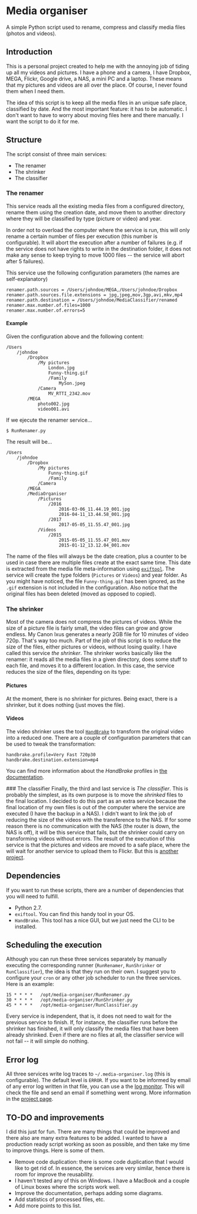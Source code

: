 # Media organiser
A simple Python script used to rename, compress and classify media files (photos and videos).
## Introduction
This is a personal project created to help me with the annoying job of tiding up all my videos and pictures. I have a phone and a camera, I have Dropbox, MEGA, Flickr, Google drive, a NAS, a mini PC and a laptop. These means that my pictures and videos are all over the place. Of course, I never found them when I need them.

The idea of this script is to keep all the media files in an unique safe place, classified by date. And the most important feature: it has to be automatic. I don't want to have to worry about moving files here and there manually. I want the script to do it for me.

## Structure
The script consist of three main services:
* The renamer
* The shrinker
* The classifier

### The renamer
This service reads all the existing media files from a configured directory, rename them using the creation date, and move them to another directory where they will be classified by type (picture or video) and year.

In order not to overload the computer where the service is run, this will only rename a certain number of files per execution (this number is configurable). It will abort the execution after a number of failures (e.g. if the service does not have rights to write in the destination folder, it does not make any sense to keep trying to move 1000 files -- the service will abort after 5 failures).

This service use the following configuration parameters (the names are self-explanatory)

```
renamer.path.sources = /Users/johndoe/MEGA,/Users/johndoe/Dropbox
renamer.path.sources.file.extensions = jpg,jpeg,mov,3gp,avi,mkv,mp4
renamer.path.destination = /Users/johndoe/MediaClassifier/renamed
renamer.max.number.of.files=1000
renamer.max.number.of.errors=5
```

#### Example

Given the configuration above and the following content:

```
/Users
    /johndoe
        /Dropbox
            /My pictures
                London.jpg
                Funny-thing.gif
                /Family
                    MySon.jpeg
            /Camera
                MV_RTTI_2342.mov
        /MEGA
            photo002.jpg
            video001.avi
```
If we ejecute the renamer service...

```
$ RunRenamer.py
```
The result will be...
```
/Users
    /johndoe
        /Dropbox
            /My pictures
                Funny-thing.gif
                /Family
            /Camera
        /MEGA
        /MediaOrganiser
            /Pictures
                /2016
                    2016-03-06_11.44.19_001.jpg
                    2016-04-11_13.44.58_001.jpg
                /2017
                    2017-05-05_11.55.47_001.jpg
            /Videos
                /2015
                    2015-05-05_11.55.47_001.mov
                    2015-01-12_13.12.04_001.mov
```
The name of the files will always be the date creation, plus a counter to be used in case there are multiple files create at the exact same time. This date is extracted from the media file meta-information using [`exiftool`](http://www.sno.phy.queensu.ca/~phil/exiftool/). The service will create the type folders (`Pictures` or `Videos`) and year folder.
As you might have noticed, the file `Funny-thing.gif` has been ignored, as the `.gif` extension is not included in the configuration. Also notice that the original files has been deleted (moved as opposed to copied).

### The shrinker
Most of the camera does not compress the pictures of videos. While the size of a picture file is fairly small, the video files can grow and grow endless. My Canon Ixus generates a nearly 2GB file for 10 minutes of video 720p. That's way too much.
Part of the job of this script is to reduce the size of the files, either pictures or videos, without losing quality. I have called this service _the shrinker_.
The shrinker works basically like the renamer: it reads all the media files in a given directory, does some stuff to each file, and moves it to a different location. In this case, the service reduces the size of the files, depending on its type:
#### Pictures
At the moment, there is no shrinker for pictures. Being exact, there is a shrinker, but it does nothing (just moves the file).
#### Videos
The video shrinker uses the tool [`HandBrake`](https://handbrake.fr/) to transform the original video into a reduced one. There are a couple of configuration parameters that can be used to tweak the transformation:
```
handbrake.profile=Very Fast 720p30
handbrake.destination.extension=mp4
```
You can find more information about the _HandBrake_ profiles in [the documentation](https://handbrake.fr/docs/en/1.0.0/).

### The classifier
Finally, the third and last service is _The classifier_. This is probably the simplest, as its own purpose is to move the _shrinked_ files to the final location. I decided to do this part as an extra service because the final location of my own files is out of the computer where the service are executed (I have the backup in a NAS). I didn't want to link the job of reducing the size of the videos with the transference to the NAS. If for some reason there is no communication with the NAS (the router is down, the NAS is off), it will be this service that fails, but the shrinker could carry on transforming videos without errors.
The result of the execution of this service is that the pictures and videos are moved to a safe place, where the will wait for another service to upload them to Flickr. But this is [another project](https://github.com/nadaesposible/flickr-uploader).

## Dependencies
If you want to run these scripts, there are a number of dependencies that you will need to fulfill.
* Python 2.7.
* `exiftool`. You can find this handy tool in your OS.
* `HandBrake`. This tool has a nice GUI, but we just need the CLI to be installed.

## Scheduling the execution
Although you can run these three services separately by manually executing the corresponding runner (`RunRenamer`, `RunShrinker` or `RunClassifier`), the idea is that they run on their own. I suggest you to configure your `cron` or any other job scheduler to run the three services. Here is an example:
```
15 * * * *   /opt/media-organiser/RunRenamer.py
30 * * * *   /opt/media-organiser/RunShrinker.py
45 * * * *   /opt/media-organiser/RunClassifier.py
```
Every service is independent, that is, it does not need to wait for the previous service to finish. If, for instance, the classifier runs before the shrinker has finished, it will only classify the media files that have been already shrinked. Even if there are no files at all, the classifier service will not fail -- it will simple do nothing.

## Error log
All three services write log traces to `~/.media-organiser.log` (this is configurable). The default level is `ERROR`. If you want to be informed by email of any error log written in that file, you can use a the [log monitor](https://github.com/nadaesposible/log-monitor). This will check the file and send an email if something went wrong. More information in the [project page](https://github.com/nadaesposible/log-monitor).

## TO-DO and improvements
I did this just for fun. There are many things that could be improved and there also are many extra features to be added. I wanted to have a production ready script working as soon as possible, and then take my time to improve things. Here is some of them.

* Remove code duplication: there is some code duplication that I would like to get rid of. In essence, the services are very similar, hence there is room for improve the reusability.
* I haven't tested any of this on Windows. I have a MacBook and a couple of Linux boxes where the scripts work well.
* Improve the documentation, perhaps adding some diagrams.
* Add statistics of processed files, etc.
* Add more points to this list.
